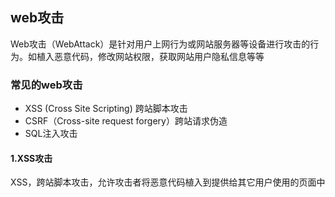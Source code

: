 ## web攻击

Web攻击（WebAttack）是针对用户上网行为或网站服务器等设备进行攻击的行为。如植入恶意代码，修改网站权限，获取网站用户隐私信息等等


### 常见的web攻击
* XSS (Cross Site Scripting) 跨站脚本攻击
* CSRF（Cross-site request forgery）跨站请求伪造
* SQL注入攻击

#### 1.XSS攻击
XSS，跨站脚本攻击，允许攻击者将恶意代码植入到提供给其它用户使用的页面中

<!-- to do 太困，明天继续 -->

